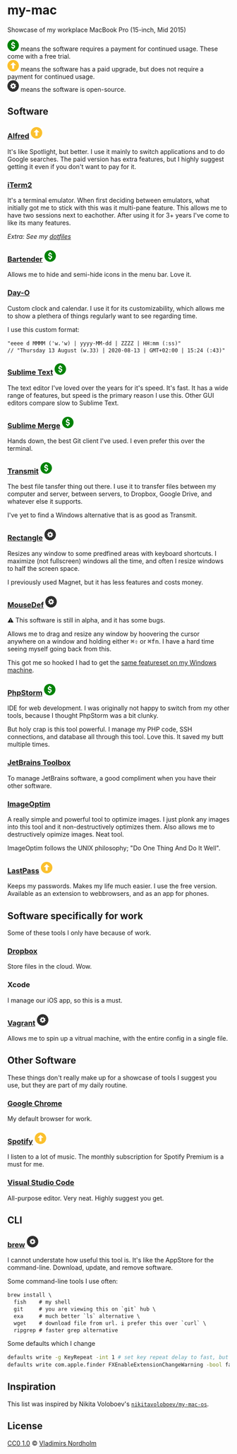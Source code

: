 # my-mac
Showcase of my workplace MacBook Pro (15-inch, Mid 2015)

![Paid][Paid] means the software requires a payment for continued usage. These come with a free trial.\
![Upgrade][Upgrade] means the software has a paid upgrade, but does not require a payment for continued usage.\
![Open-Source][Open-Source] means the software is open-source.

[Paid]: /resource/paid.svg "Paid software"
[Upgrade]: /resource/upgrade.svg "Free with upgrade"
[Open-Source]: /resource/open-source.svg "Open-source sofware"

## Software

### [Alfred](https://www.alfredapp.com/) ![Upgrade][Upgrade]
It's like Spotlight, but better. I use it mainly to switch applications and to do Google searches. The paid version has extra features, but I highly suggest getting it even if you don't want to pay for it.

### [iTerm2](https://iterm2.com/downloads/stable/latest)
It's a terminal emulator. When first deciding between emulators, what initially got me to stick with this was it multi-pane feature. This allows me to have two sessions next to eachother. After using it for 3+ years I've come to like its many features.

*Extra: See my [dotfiles](https://github.com/dotfiIes/vladdeSV)*

### [Bartender](https://www.macbartender.com/Demo/Bartender%203.zip) ![Paid][Paid]
Allows me to hide and semi-hide icons in the menu bar. Love it.

### [Day-O](https://shauninman.com/assets/downloads/Day-3.0.zip)
Custom clock and calendar. I use it for its customizability, which allows me to show a plethera of things regularly want to see regarding time.

I use this custom format:

    "eeee d MMMM ('w.'w) | yyyy-MM-dd | ZZZZ | HH:mm (:ss)"
    // "Thursday 13 August (w.33) | 2020-08-13 | GMT+02:00 | 15:24 (:43)"

### [Sublime Text](https://www.sublimetext.com/) ![Paid][Paid]
The text editor I've loved over the years for it's speed. It's fast. It has a wide range of features, but speed is the primary reason I use this. Other GUI editors compare slow to Sublime Text.

### [Sublime Merge](https://www.sublimemerge.com/) ![Paid][Paid]
Hands down, the best Git client I've used. I even prefer this over the terminal.

### [Transmit](https://panic.com/transmit/) ![Paid][Paid]
The best file tansfer thing out there. I use it to transfer files between my computer and server, between servers, to Dropbox, Google Drive, and whatever else it supports.

I've yet to find a Windows alternative that is as good as Transmit.

### [Rectangle](https://rectangleapp.com/) ![Open-Source][Open-Source]
Resizes any window to some predfined areas with keyboard shortcuts. I maximize (not fullscreen) windows all the time, and often I resize windows to half the screen space.

I previously used Magnet, but it has less features and costs money.

### [MouseDef](https://github.com/zenangst/MouseDef) ![Open-Source][Open-Source]
⚠ This software is still in alpha, and it has some bugs.

Allows me to drag and resize any window by hoovering the cursor anywhere on a window and holding either <kbd>⌘</kbd><kbd>⇧</kbd> or <kbd>⌘</kbd><kbd>fn</kbd>. I have a hard time seeing myself going back from this.

This got me so hooked I had to get the [same featureset on my Windows machine](https://github.com/vladdeSV/my-ahk-scripts/blob/master/Scripts/EasyWindowDrag.ahk).

### [PhpStorm](https://www.jetbrains.com/phpstorm/) ![Paid][Paid]
IDE for web development. I was originally not happy to switch from my other tools, because I thought PhpStorm was a bit clunky.

But holy crap is this tool powerful. I manage my PHP code, SSH connections, and database all through this tool. Love this. It saved my butt multiple times.

### [JetBrains Toolbox](https://www.jetbrains.com/toolbox/)
To manage JetBrains software, a good compliment when you have their other software.

### [ImageOptim](https://imageoptim.com/)
A really simple and powerful tool to optimize images. I just plonk any images into this tool and it non-destructively optimizes them. Also allows me to destructively opimize images. Neat tool.

ImageOptim follows the UNIX philosophy; "Do One Thing And Do It Well".

### [LastPass](https://www.lastpass.com/) ![Upgrade][Upgrade]
Keeps my passwords. Makes my life much easier. I use the free version. Available as an extension to webbrowsers, and as an app for phones.

## Software specifically for work
Some of these tools I only have because of work.

### [Dropbox](https://www.dropbox.com/downloading)
Store files in the cloud. Wow.

### Xcode
I manage our iOS app, so this is a must.

### [Vagrant](https://www.vagrantup.com/) ![Open-Source][Open-Source]
Allows me to spin up a vitrual machine, with the entire config in a single file.

## Other Software
These things don't really make up for a showcase of tools I suggest you use, but they are part of my daily routine.

### [Google Chrome](https://www.google.com/chrome/)
My default browser for work.

### [Spotify](https://www.spotify.com/en/download/mac/) ![Upgrade][Upgrade]
I listen to a lot of music. The monthly subscription for Spotify Premium is a must for me.

### [Visual Studio Code](https://code.visualstudio.com/)
All-purpose editor. Very neat. Highly suggest you get.

## CLI

### [brew](https://brew.sh/) ![Open-Source][Open-Source]
I cannot understate how useful this tool is. It's like the AppStore for the command-line. Download, update, and remove software.

Some command-line tools I use often:
```
brew install \
  fish    # my shell
  git     # you are viewing this on `git` hub \
  exa     # much better `ls` alternative \
  wget    # download file from url. i prefer this over `curl` \
  ripgrep # faster grep alternative
```

Some defaults which I change
```sh
defaults write -g KeyRepeat -int 1 # set key repeat delay to fast, but not dummy fast
defaults write com.apple.finder FXEnableExtensionChangeWarning -bool false # disable changing extension warnings
```

## Inspiration
This list was inspired by Nikita Voloboev's [`nikitavoloboev/my-mac-os`](https://github.com/nikitavoloboev/my-mac-os).

## License
[CC0 1.0](https://creativecommons.org/publicdomain/zero/1.0/) © [Vladimirs Nordholm](https://github.com/vladdeSV)
